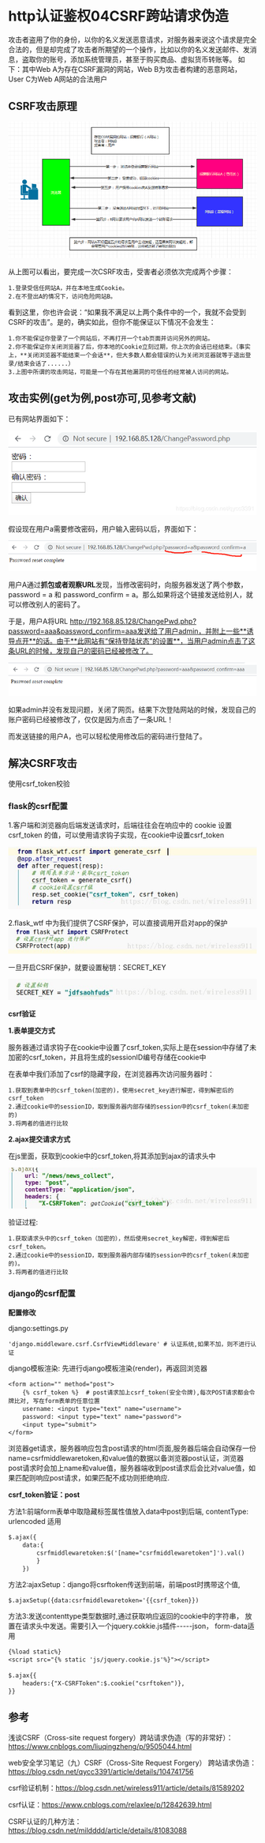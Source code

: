 # http认证鉴权04CSRF跨站请求伪造
攻击者盗用了你的身份，以你的名义发送恶意请求，对服务器来说这个请求是完全合法的，但是却完成了攻击者所期望的一个操作，比如以你的名义发送邮件、发消息，盗取你的账号，添加系统管理员，甚至于购买商品、虚拟货币转账等。 如下：其中Web A为存在CSRF漏洞的网站，Web B为攻击者构建的恶意网站，User C为Web A网站的合法用户

## CSRF攻击原理
![](_v_images/20200627133328057_1223832714.png)

从上图可以看出，要完成一次CSRF攻击，受害者必须依次完成两个步骤：

```
1.登录受信任网站A，并在本地生成Cookie。
2.在不登出A的情况下，访问危险网站B。
```
看到这里，你也许会说：“如果我不满足以上两个条件中的一个，我就不会受到CSRF的攻击”。是的，确实如此，但你不能保证以下情况不会发生：

```
1.你不能保证你登录了一个网站后，不再打开一个tab页面并访问另外的网站。
2.你不能保证你关闭浏览器了后，你本地的Cookie立刻过期，你上次的会话已经结束。（事实上，**关闭浏览器不能结束一个会话**，但大多数人都会错误的认为关闭浏览器就等于退出登录/结束会话了......）
3.上图中所谓的攻击网站，可能是一个存在其他漏洞的可信任的经常被人访问的网站。
```
## 攻击实例(get为例,post亦可,见参考文献)
已有网站界面如下：

![](_v_images/20200627133644560_102978992.png)

假设现在用户a需要修改密码，用户输入密码以后，界面如下：

![](_v_images/20200627133659008_446960494.png)

用户A通过**抓包或者观察URL**发现，当修改密码时，向服务器发送了两个参数，password = a 和 password_confirm = a。那么如果将这个链接发送给别人，就可以修改别人的密码了。

于是，用户A将URL http://192.168.85.128/ChangePwd.php?password=aaa&password_confirm=aaa发送给了用户admin，并附上一些**诱导点开**的话。由于**此网站有“保持登陆状态”的设置**，当用户admin点击了这条URL的时候，发现自己的密码已经被修改了。

![](_v_images/20200627133810545_2082004979.png)

如果admin并没有发现问题，关闭了网页。结果下次登陆网站的时候，发现自己的账户密码已经被修改了，仅仅是因为点击了一条URL！

而发送链接的用户A，也可以轻松使用修改后的密码进行登陆了。


## 解决CSRF攻击
使用csrf_token校验

### flask的csrf配置
1.客户端和浏览器向后端发送请求时，后端往往会在响应中的 cookie 设置 csrf_token 的值，可以使用请求钩子实现，在cookie中设置csrf_token

![](_v_images/20200627134216766_554110439.png)

2.flask_wtf 中为我们提供了CSRF保护，可以直接调用开启对app的保护
![](_v_images/20200627134241072_303016947.png)

一旦开启CSRF保护，就要设置秘钥：SECRET_KEY

![](_v_images/20200627134259206_1291065385.png)



**csrf验证**

**1.表单提交方式**

服务器通过请求钩子在cookie中设置了csrf_token,实际上是在session中存储了未加密的csrf_token，并且将生成的sessionID编号存储在cookie中

在表单中我们添加了csrf的隐藏字段，在浏览器再次访问服务器时：

```
1.获取到表单中的csrf_token(加密的)，使用secret_key进行解密，得到解密后的csrf_token  
2.通过cookie中的sessionID，取到服务器内部存储的session中的csrf_token(未加密的)  
3.将两者的值进行比较  
```
**2.ajax提交请求方式**

在js里面，获取到cookie中的csrf_token,将其添加到ajax的请求头中

![](_v_images/20200627134435912_366698923.png)

验证过程:

```
1.获取请求头中的csrf_token（加密的），然后使用secret_key解密，得到解密后csrf_token。
2.通过cookie中的sessionID，取到服务器内部存储的session中的csrf_token(未加密的)。
3.将两者的值进行比较
```
### django的csrf配置
**配置修改**

django:settings.py

```
'django.middleware.csrf.CsrfViewMiddleware' # 认证系统,如果不加，则不进行认证
```
django模板渲染: 先进行django模板渲染(render)，再返回浏览器

```
<form action="" method="post">
    {% csrf_token %}  # post请求加上csrf_token(安全令牌),每次POST请求都会令牌比对, 写在form表单的任意位置
    username: <input type="text" name="username">
    password: <input type="text" name="password">
    <input type="submit">
</form>
```
浏览器get请求，服务器响应包含post请求的html页面,服务器后端会自动保存一份name=csrfmiddlewaretoken,和value值的数据以备浏览器post认证，浏览器post请求时会加上name和value值，服务器端收到post请求后会比对value值，如果匹配则响应post请求，如果匹配不成功则拒绝响应.


**csrf_token验证：post**

方法1:前端form表单中取隐藏标签属性值放入data中post到后端, contentType: urlencoded 适用

```
$.ajax({
	data:{
		csrfmiddlewaretoken:$('[name="csrfmiddlewaretoken"]').val()
		}
	})
```
方法2:ajaxSetup：django将csrftoken传送到前端，前端post时携带这个值,

```
$.ajaxSetup({data:csrfmiddlewaretoken='{{csrf_token}})
```
方法3:发送contenttype类型数据时,通过获取响应返回的cookie中的字符串， 放置在请求头中发送。需要引入一个jquery.cokkie.js插件-----json， form-data适用

```
{%load static%}
<script src="{% static 'js/jquery.cookie.js'%}"></script>

$.ajax{{
	headers:{"X-CSRFToken":$.cookie("csrftoken")},
}}
```
## 参考
浅谈CSRF（Cross-site request forgery）跨站请求伪造（写的非常好）：https://www.cnblogs.com/liuqingzheng/p/9505044.html

web安全学习笔记（九）CSRF（Cross-Site Request Forgery） 跨站请求伪造：https://blog.csdn.net/qycc3391/article/details/104741756

csrf验证机制：https://blog.csdn.net/wireless911/article/details/81589202

csrf认证：https://www.cnblogs.com/relaxlee/p/12842639.html

CSRF认证的几种方法：https://blog.csdn.net/mildddd/article/details/81083088


